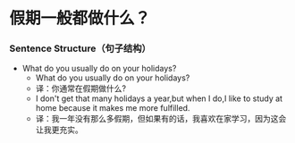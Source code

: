 # 假期一般都做什么？

### Sentence Structure（句子结构）

- What do you usually do on your holidays?
  - What do you usually do on your holidays?
  - 译：你通常在假期做什么?
  - I don't get that many holidays a year,but when I do,I like to study at home because it makes me more fulfilled.
  - 译：我一年没有那么多假期，但如果有的话，我喜欢在家学习，因为这会让我更充实。
